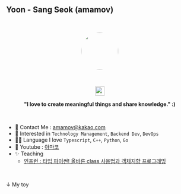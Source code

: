 ## Yoon - Sang Seok (amamov)

<br />

 <!-- ![](https://komarev.com/ghpvc/?username=amamov&color=brightgreen)-->
<!-- > Love to team up to create valuable and meaningful software products. -->

<p align="center"><kbd><img src="https://img1.daumcdn.net/thumb/R1280x0/?scode=mtistory2&fname=https%3A%2F%2Fblog.kakaocdn.net%2Fdn%2FCoRwx%2Fbtq8RTT0dV4%2Fl8ShVrjKSDSaGGGrhNkudK%2Fimg.jpg" width="100px" height="auto" style="border-radius: 50%" /></kbd></center></p>

<br />

<p align="center">
<img src="https://media.giphy.com/media/hvRJCLFzcasrR4ia7z/giphy.gif" width="25px"> 
</p>

<p align="center">
<b> "I love to create meaningful things and share knowledge." :) </b> 
</p>

<br />

<!-- - 📝 My Resume : [Link]() -->
- 📮   Contact Me : amamov@kakao.com
- 🐾   Interested in `Technology Management`, `Backend Dev`, `DevOps`
- 🏴‍☠️   Language I love `Typescript`, `C++`, `Python`, `Go`
- 🎲   Youtube : [아마코](https://www.youtube.com/channel/UCZF5F4FY5vKOqW24YJ_XklQ)
- ✨   Teaching
   - [인프런 : 타입 파이썬! 올바른 class 사용법과 객체지향 프로그래밍](https://www.inflearn.com/course/%ED%83%80%EC%9E%85-%ED%8C%8C%EC%9D%B4%EC%8D%AC)
<!--    - [인프런 : 탄탄한 백엔드 NestJS, 기초부터 심화까지]() -->

<!-- <span><img height="20" src="https://raw.githubusercontent.com/github/explore/80688e429a7d4ef2fca1e82350fe8e3517d3494d/topics/typescript/typescript.png"></span>
<span><img height="20" src="https://raw.githubusercontent.com/github/explore/80688e429a7d4ef2fca1e82350fe8e3517d3494d/topics/cpp/cpp.png"></span>
<span><img height="20" src="https://raw.githubusercontent.com/github/explore/80688e429a7d4ef2fca1e82350fe8e3517d3494d/topics/python/python.png"></span> -->



<!--
### ⚡️ Main Skills

- Backend Dev : `NestJS`, `Express`, `Django-Rest-Framework`
- DevOps : `AWS`, `Docker`, `Linux`, `Nginx`
- Web Frontend Dev : `NextJS`, `React`, `Redux`
- Mobile App Dev : `React-Native`

-->

<!-- ### 🌱 I’m currently learning

- Agile methodology
- Deep Learning
- Block Chain -->

<br>

↓ My toy
